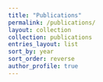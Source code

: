 ```yaml
---
title: "Publications"
permalink: /publications/
layout: collection
collection: publications
entries_layout: list
sort_by: year
sort_order: reverse
author_profile: true
---
```


